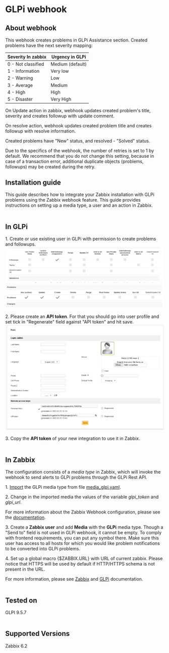 
# GLPi webhook 

## About webhook

This webhook creates problems in GLPi Assistance section. Created problems have the next severity mapping:

|Severity In zabbix|Urgency in GLPi|
|-|-|
0 - Not classified| Medium (default)|
1 - Information| Very low|
2 - Warning| Low|
3 - Average| Medium|
4 - High| High|
5 - Disaster| Very High|

On Update action in zabbix, webhook updates created problem's title, severity and creates followup with update comment.

On resolve action, webhook updates created problem title and creates followup with resolve information.

Created problems have "New" status, and resolved - "Solved" status.

Due to the specifics of the webhook, the number of retries is set to 1 by default. We recommend that you do not change this setting, because in case of a transaction error, additional duplicate objects (problems, followups) may be created during the retry.

## Installation guide

This guide describes how to integrate your Zabbix installation with GLPi problems using the Zabbix webhook feature. This guide provides instructions on setting up a media type, a user and an action in Zabbix.
<br/><br/>
## In GLPi

1\. Create or use existing user in GLPi with permission to create problems and followups. 
[![](images/1.thumb.png?raw=true)](images/1.png)
[![](images/2.thumb.png?raw=true)](images/2.png)

2\. Please create an **API token**. For that you should go into user profile and set tick in "Regenerate" field against "API token" and hit save.
[![](images/3.thumb.png?raw=true)](images/3.png)


3\. Copy the **API token** of your new integration to use it in Zabbix.
<br/><br/>
## In Zabbix

The configuration consists of a _media type_ in Zabbix, which will invoke the webhook to send alerts to GLPi problems through the GLPi Rest API.


1\. [Import](https://www.zabbix.com/documentation/7.0/manual/web_interface/frontend_sections/administration/mediatypes) the GLPi media type from file [media_glpi.yaml](media_glpi.yaml).

2\. Change in the imported media the values of the variable *glpi_token* and *glpi_url*.


For more information about the Zabbix Webhook configuration, please see the [documentation](https://www.zabbix.com/documentation/7.0/manual/config/notifications/media/webhook).

3\. Create a **Zabbix user** and add **Media** with the **GLPi** media type. 
Though a "Send to" field is not used in GLPi webhook, it cannot be empty. To comply with frontend requirements, you can put any symbol there.
Make sure this user has access to all hosts for which you would like problem notifications to be converted into GLPi problems.

4\. Set up a global macro {$ZABBIX.URL} with URL of current zabbix. Please notice that HTTPS will be used by default if HTTP/HTTPS schema is not present in the URL.

For more information, please see [Zabbix](https://www.zabbix.com/documentation/7.0/manual/config/notifications) and [GLPi](https://glpi-project.org/DOC/EN/) documentation.
<br/><br/>

## Tested on 
GLPI 9.5.7
<br/><br/>
## Supported Versions

Zabbix 6.2
